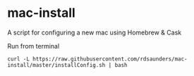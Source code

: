 # mac-install
A script for configuring a new mac using Homebrew &amp; Cask

Run from terminal

`curl -L https://raw.githubusercontent.com/rdsaunders/mac-install/master/installConfig.sh | bash`
